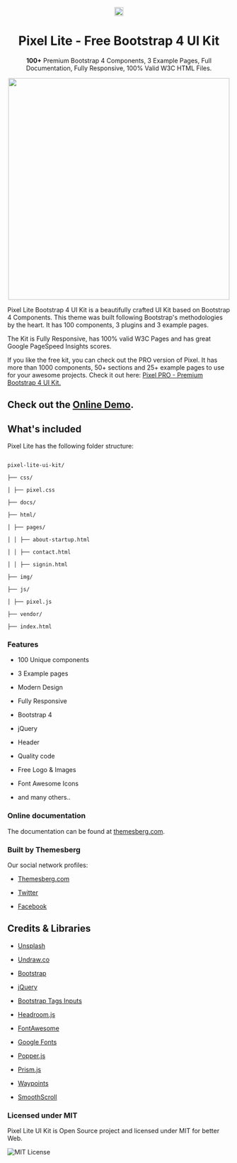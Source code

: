 <p align="center">
  <a href="https://themesberg.com/product/pixel-lite-free-bootstrap-4-ui-kit" alt="Themesberg Logo">
    <img height="20" src="https://themesberg.com/img/brand/themesberg-logo-full.svg">
  </a>
</p>
<h1 align="center">Pixel Lite - Free Bootstrap 4 UI Kit</h1>

<p align="center"><b>100+</b> Premium Bootstrap 4 Components, </b>3</b> Example Pages, Full Documentation, Fully Responsive, 100% Valid W3C HTML Files.</p>

<p align="center">
    <a href="https://themesberg.com/preview/pixel-lite/" align="center" alt="Pixel Lite Free Bootstrap 4 UI Kit">
        <img width="500" align="center" src="https://themesberg.com/preview/images/pixel-lite/github/pixel-lite-preview.jpg">
    </a>
</p>

<p>Pixel Lite Bootstrap 4 UI Kit is a beautifully crafted UI Kit based on Bootstrap 4 Components. This theme was built following Bootstrap's methodologies by the heart. It has 100 components, 3 plugins and 3 example pages.</p>
<p>The Kit is Fully Responsive, has 100% valid W3C Pages and has great Google PageSpeed Insights scores.</p>
<p>If you like the free kit, you can check out the PRO version of Pixel. It has more than 1000 components, 50+ sections and 25+ example pages to use for your awesome projects. Check it out here: <a href="https://themesberg.com/product/pixel-pro-premium-bootstrap-4-ui-kit">Pixel PRO - Premium Bootstrap 4 UI Kit.</a> </p>

<h2>Check out the <a href="https://themesberg.com/preview/pixel-lite/">Online Demo</a>.</h2>

## What's included

Pixel Lite has the following folder structure:

```

pixel-lite-ui-kit/

├── css/

│ ├── pixel.css

├── docs/

├── html/

│ ├── pages/

│ │ ├── about-startup.html

│ │ ├── contact.html

│ │ ├── signin.html

├── img/

├── js/

│ ├── pixel.js

├── vendor/

├── index.html

```

### Features

- 100 Unique components

- 3 Example pages

- Modern Design

- Fully Responsive

- Bootstrap 4

- jQuery

- Header

- Quality code

- Free Logo & Images

- Font Awesome Icons

- and many others..

### Online documentation

The documentation can be found at [themesberg.com](https://themesberg.com/preview/pixel-lite/docs/introduction.html).

### Built by Themesberg

Our social network profiles:

- [Themesberg.com](https://themesberg.com)

- [Twitter](https://twitter.com/themesberg)

- [Facebook](https://www.facebook.com/themesberg)

## Credits & Libraries

- [Unsplash](https://unsplash.com/)

* [Undraw.co](https://undraw.co/)

- [Bootstrap](https://getbootstrap.com/)

* [jQuery](https://jquery.com/)

* [Bootstrap Tags Inputs](https://bootstrap-tagsinput.github.io/bootstrap-tagsinput/examples/)

- [Headroom.js](https://wicky.nillia.ms/headroom.js/)

* [FontAwesome](https://fontawesome.com/)

- [Google Fonts](https://fonts.google.com/)

* [Popper.js](https://popper.js.org/)

- [Prism.js](https://prismjs.com/)

* [Waypoints](http://imakewebthings.com/waypoints/)

- [SmoothScroll](https://github.com/cferdinandi/smooth-scroll)

### Licensed under MIT

Pixel Lite UI Kit is Open Source project and licensed under MIT for better Web.

![MIT License](https://img.shields.io/cocoapods/l/AFNetworking.svg?style=for-the-badge)

